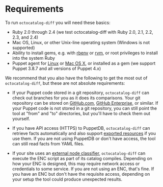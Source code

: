 # Requirements

To run `octocatalog-diff` you will need these basics:

- Ruby 2.0 through 2.4 (we test octocatalog-diff with Ruby 2.0, 2.1, 2.2, 2.3, and 2.4)
- Mac OS, Linux, or other Unix-line operating system (Windows is not supported)
- Ability to install gems, e.g. with [rbenv](https://github.com/rbenv/rbenv) or [rvm](https://rvm.io/), or root privileges to install into the system Ruby
- Puppet agent for [Linux](https://docs.puppet.com/puppet/latest/reference/install_linux.html) or [Mac OS X](https://docs.puppet.com/puppet/latest/reference/install_osx.html), or installed as a gem (we support Puppet 3.8.7 and all versions of Puppet 4.x)

We recommend that you also have the following to get the most out of `octocatalog-diff`, but these are not absolute requirements:

- If your Puppet code stored in a git repository, `octocatalog-diff` can check out branches for you as it does its comparisons. Your git repository can be stored on [GitHub.com](https://github.com/), [GitHub Enterprise](https://enterprise.github.com/home), or similar. If your Puppet code is not stored in a git repository, you can still point the tool at "from" and "to" directories, but you'll have to check them out yourself.

- If you have API access (HTTPS) to PuppetDB, `octocatalog-diff` can retrieve facts automatically and also support [exported resources](https://docs.puppet.com/puppet/latest/reference/lang_exported.html) if you use them. If you are not using PuppetDB or don't have access, the tool can still read facts from YAML files.

- If your site uses an [external node classifier](https://docs.puppet.com/guides/external_nodes.html), `octocatalog-diff` can execute the ENC script as part of its catalog compiles. Depending on how your ENC is designed, this may require network access or credentials to some service. If you are not using an ENC, that's fine. If you have an ENC but don't have the requisite access, depending on your setup the tool could produce unexpected results.
